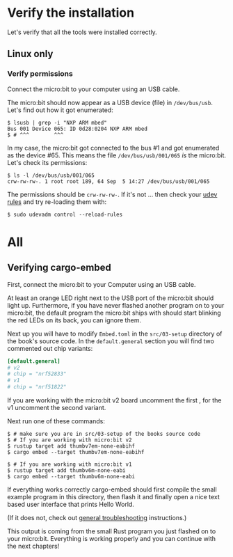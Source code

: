 # Verify the installation

Let's verify that all the tools were installed correctly.

## Linux only

### Verify permissions

Connect the micro:bit to your computer using an USB cable.

The micro:bit should now appear as a USB device (file) in `/dev/bus/usb`. Let's find out how it got
enumerated:

``` console
$ lsusb | grep -i "NXP ARM mbed"
Bus 001 Device 065: ID 0d28:0204 NXP ARM mbed
$ # ^^^        ^^^
```

In my case, the micro:bit got connected to the bus #1 and got enumerated as the device #65. This means the
file `/dev/bus/usb/001/065` *is* the micro:bit. Let's check its permissions:

``` console
$ ls -l /dev/bus/usb/001/065
crw-rw-rw-. 1 root root 189, 64 Sep  5 14:27 /dev/bus/usb/001/065
```

The permissions should be `crw-rw-rw-`. If it's not ... then check your [udev
rules] and try re-loading them with:

[udev rules]: linux.md#udev-rules

``` console
$ sudo udevadm control --reload-rules
```

# All

## Verifying cargo-embed
First, connect the micro:bit to your Computer using an USB cable.

At least an orange LED right next to the USB port of the micro:bit should light up.
Furthermore, if you have never flashed another program on to your micro:bit, the default
program the micro:bit ships with should start blinking the red LEDs on its back, you
can ignore them.

Next up you will have to modify `Embed.toml` in the `src/03-setup` directory of the
book's source code. In the `default.general` section you will find two commented out
chip variants:

```toml
[default.general]
# v2
# chip = "nrf52833"
# v1
# chip = "nrf51822"
```

If you are working with the micro:bit v2 board uncomment the first , for the v1
uncomment the second variant.

Next run one of these commands:

```
$ # make sure you are in src/03-setup of the books source code
$ # If you are working with micro:bit v2
$ rustup target add thumbv7em-none-eabihf
$ cargo embed --target thumbv7em-none-eabihf

$ # If you are working with micro:bit v1
$ rustup target add thumbv6m-none-eabi
$ cargo embed --target thumbv6m-none-eabi
```

If everything works correctly cargo-embed should first compile the small example program
in this directory, then flash it and finally open a nice text based user interface that
prints Hello World.

(If it does not, check out [general troubleshooting] instructions.)

[general troubleshooting]: ../appendix/1-general-troubleshooting/index.html

This output is coming from the small Rust program you just flashed on to your micro:bit.
Everything is working properly and you can continue with the next chapters!
